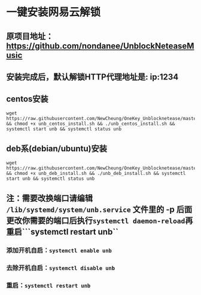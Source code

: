 # 一键安装网易云解锁
## 原项目地址：https://github.com/nondanee/UnblockNeteaseMusic
## 安装完成后，默认解锁HTTP代理地址是: ip:1234

## centos安装
```
wget https://raw.githubusercontent.com/NewCheung/OneKey_Unblocknetease/master/unb_centos_install.sh && chmod +x unb_centos_install.sh && ./unb_centos_install.sh && systemctl start unb && systemctl status unb
```

## deb系(debian/ubuntu)安装
```
wget https://raw.githubusercontent.com/NewCheung/OneKey_Unblocknetease/master/unb_deb_install.sh && chmod +x unb_deb_install.sh && ./unb_deb_install.sh && systemctl start unb && systemctl status unb
```

## 注：需要改换端口请编辑 ```/lib/systemd/system/unb.service``` 文件里的 -p 后面更改你需要的端口后执行```systemctl daemon-reload```再重启```systemctl restart unb``


### 添加开机自启：```systemctl enable unb ```
### 去除开机自启：```systemctl disable unb```
### 重启：```systemctl restart unb```
